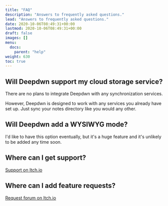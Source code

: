 ```yaml
---
title: "FAQ"
description: "Answers to frequently asked questions."
lead: "Answers to frequently asked questions."
date: 2020-10-06T08:49:31+00:00
lastmod: 2020-10-06T08:49:31+00:00
draft: false
images: []
menu:
  docs:
    parent: "help"
weight: 630
toc: true
---
```


## Will Deepdwn support my cloud storage service?

There are no plans to integrate Deepdwn with any synchronization services.

However, Deepdwn is designed to work with any services you already have set up. Just sync your notes directory like you would any other.

## Will Deepdwn add a WYSIWYG mode?

I'd like to have this option eventually, but it's a huge feature and it's unlikely to be added any time soon.

## Where can I get support?

[Support on Itch.io](https://itch.io/t/1191275/support-requests-please-read-first)

## Where can I add feature requests?

[Request forum on Itch.io](https://itch.io/board/1147312/requests)
